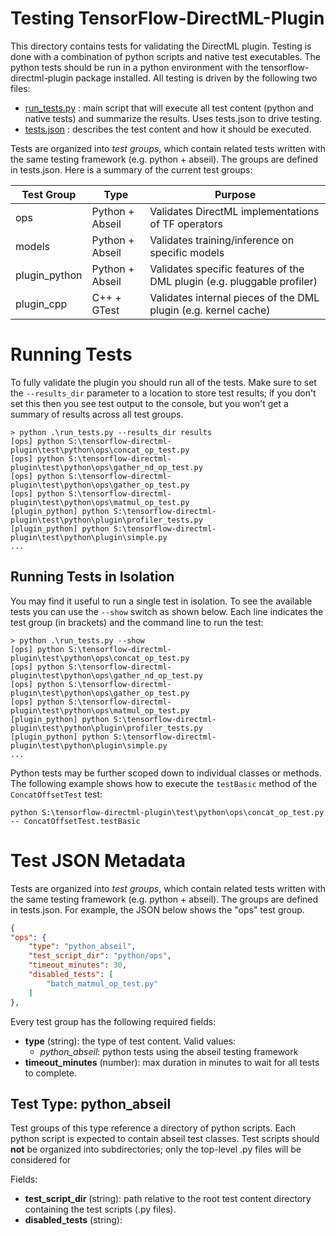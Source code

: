 # Testing TensorFlow-DirectML-Plugin

This directory contains tests for validating the DirectML plugin. Testing is done with a combination of python scripts and native test executables. The python tests should be run in a python environment with the tensorflow-directml-plugin package installed. All testing is driven by the following two files:

- [run_tests.py](run_tests.py) : main script that will execute all test content (python and native tests) and summarize the results. Uses tests.json to drive testing.
- [tests.json](tests.json) : describes the test content and how it should be executed.

Tests are organized into *test groups*, which contain related tests written with the same testing framework (e.g. python + abseil). The groups are defined in tests.json. Here is a summary of the current test groups:

| Test Group    | Type            | Purpose                                                                 |
| ------------- | --------------- | ----------------------------------------------------------------------- |
| ops           | Python + Abseil | Validates DirectML implementations of TF operators                      |
| models        | Python + Abseil | Validates training/inference on specific models                         |
| plugin_python | Python + Abseil | Validates specific features of the DML plugin (e.g. pluggable profiler) |
| plugin_cpp    | C++ + GTest     | Validates internal pieces of the DML plugin (e.g. kernel cache)         |

# Running Tests

To fully validate the plugin you should run all of the tests. Make sure to set the `--results_dir` parameter to a location to store test results; if you don't set this then you see test output to the console, but you won't get a summary of results across all test groups.

```
> python .\run_tests.py --results_dir results
[ops] python S:\tensorflow-directml-plugin\test\python\ops\concat_op_test.py
[ops] python S:\tensorflow-directml-plugin\test\python\ops\gather_nd_op_test.py
[ops] python S:\tensorflow-directml-plugin\test\python\ops\gather_op_test.py
[ops] python S:\tensorflow-directml-plugin\test\python\ops\matmul_op_test.py
[plugin_python] python S:\tensorflow-directml-plugin\test\python\plugin\profiler_tests.py
[plugin_python] python S:\tensorflow-directml-plugin\test\python\plugin\simple.py
...
```

## Running Tests in Isolation

You may find it useful to run a single test in isolation. To see the available tests you can use the `--show` switch as shown below. Each line indicates the test group (in brackets) and the command line to run the test:

```
> python .\run_tests.py --show
[ops] python S:\tensorflow-directml-plugin\test\python\ops\concat_op_test.py
[ops] python S:\tensorflow-directml-plugin\test\python\ops\gather_nd_op_test.py
[ops] python S:\tensorflow-directml-plugin\test\python\ops\gather_op_test.py
[ops] python S:\tensorflow-directml-plugin\test\python\ops\matmul_op_test.py
[plugin_python] python S:\tensorflow-directml-plugin\test\python\plugin\profiler_tests.py
[plugin_python] python S:\tensorflow-directml-plugin\test\python\plugin\simple.py
...
```

Python tests may be further scoped down to individual classes or methods. The following example shows how to execute the `testBasic` method of the `ConcatOffsetTest` test:

```
python S:\tensorflow-directml-plugin\test\python\ops\concat_op_test.py -- ConcatOffsetTest.testBasic
```

# Test JSON Metadata

Tests are organized into *test groups*, which contain related tests written with the same testing framework (e.g. python + abseil). The groups are defined in tests.json. For example, the JSON below shows the "ops" test group. 

```json
{
"ops": {
    "type": "python_abseil",
    "test_script_dir": "python/ops",
    "timeout_minutes": 30,
    "disabled_tests": [
        "batch_matmul_op_test.py"
    ]
},
```

Every test group has the following required fields:
- **type** (string): the type of test content. Valid values:
  - *python_abseil*: python tests using the abseil testing framework
- **timeout_minutes** (number): max duration in minutes to wait for all tests to complete.

## Test Type: python_abseil 

Test groups of this type reference a directory of python scripts. Each python script is expected to contain abseil test classes. Test scripts should **not** be organized into subdirectories; only the top-level .py files will be considered for 

Fields:
- **test_script_dir** (string): path relative to the root test content directory containing the test scripts (.py files).
- **disabled_tests** (string): 